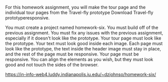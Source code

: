 For this homework assignment, you will make the tour page and the individual tour pages from the Travel-fly prototype Download Travel-fly prototyperesponsive.

You must create a project named homework-six.
You must build off of the previous assignment. 
You must fix any issues with the previous assignment, especially if it doesn't look like the prototype. 
Your tour page must look like the prototype. Your text must look good inside each image. 
Each page must look like the prototype, the text inside the header image must stay in place, and the rest of the page must be responsive. 
Your page must be responsive. 
You can align the elements as you wish, but they must look good and not touch the sides of the browser.

https://in-info-web4.luddy.indianapolis.iu.edu/~dzjohnso/homework-six/

